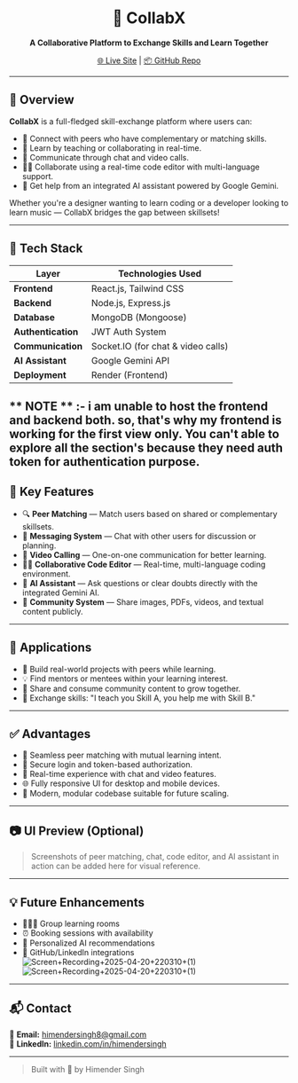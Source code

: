 <div align="center">
  <h1>🤝 CollabX</h1>
  <p><strong>A Collaborative Platform to Exchange Skills and Learn Together</strong></p>
  <a href="https://skillsync-frontend.onrender.com/">🌐 Live Site</a> |
  <a href="https://github.com/Himender-Singh/Collab-X">📦 GitHub Repo</a>
</div>

---

## 🚀 Overview

**CollabX** is a full-fledged skill-exchange platform where users can:

- 🎯 Connect with peers who have complementary or matching skills.
- 🧠 Learn by teaching or collaborating in real-time.
- 💬 Communicate through chat and video calls.
- 👩‍💻 Collaborate using a real-time code editor with multi-language support.
- 🤖 Get help from an integrated AI assistant powered by Google Gemini.

Whether you're a designer wanting to learn coding or a developer looking to learn music — CollabX bridges the gap between skillsets!

---

## 🧱 Tech Stack

| Layer         | Technologies Used                        |
|---------------|-------------------------------------------|
| **Frontend**  | React.js, Tailwind CSS                    |
| **Backend**   | Node.js, Express.js                       |
| **Database**  | MongoDB (Mongoose)                        |
| **Authentication** | JWT Auth System                      |
| **Communication** | Socket.IO (for chat & video calls)    |
| **AI Assistant** | Google Gemini API                      |
| **Deployment** | Render (Frontend)                        |

** NOTE ** :- i am unable to host the frontend and backend both. so, that's why my frontend is working for the first view only.
You can't able to explore all the section's because they need auth token for authentication purpose.
---

## 🔑 Key Features

- 🔍 **Peer Matching** — Match users based on shared or complementary skillsets.
- 💬 **Messaging System** — Chat with other users for discussion or planning.
- 🎥 **Video Calling** — One-on-one communication for better learning.
- 👨‍💻 **Collaborative Code Editor** — Real-time, multi-language coding environment.
- 🤖 **AI Assistant** — Ask questions or clear doubts directly with the integrated Gemini AI.
- 📢 **Community System** — Share images, PDFs, videos, and textual content publicly.

---

## 🌟 Applications

- 🚀 Build real-world projects with peers while learning.
- 💡 Find mentors or mentees within your learning interest.
- 📖 Share and consume community content to grow together.
- 🔄 Exchange skills: "I teach you Skill A, you help me with Skill B."

---

## ✅ Advantages

- 🧩 Seamless peer matching with mutual learning intent.
- 🔐 Secure login and token-based authorization.
- 📡 Real-time experience with chat and video features.
- 🌐 Fully responsive UI for desktop and mobile devices.
- 📌 Modern, modular codebase suitable for future scaling.

---

## 📷 UI Preview (Optional)

> Screenshots of peer matching, chat, code editor, and AI assistant in action can be added here for visual reference.

---

## 💡 Future Enhancements

- 🧑‍🤝‍🧑 Group learning rooms
- ⏰ Booking sessions with availability
- 🧠 Personalized AI recommendations
- 🔄 GitHub/LinkedIn integrations
![Screen+Recording+2025-04-20+220310+(1)](https://github.com/user-attachments/assets/b53c5bd3-48c2-474b-9e12-80954172bf9c)
![Screen+Recording+2025-04-20+220310+(1)](https://github.com/user-attachments/assets/742aab52-1a31-4a94-9740-eb38e9fa9ba6)

---

## 📬 Contact

📧 **Email:** himendersingh8@gmail.com  
🔗 **LinkedIn:** [linkedin.com/in/himendersingh]([https://www.linkedin.com/in/himendersingh](https://www.linkedin.com/in/himender-singh-54ba88282/))

---

> Built with 💙 by Himender Singh
